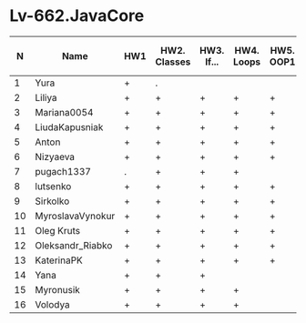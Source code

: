 # Lv-662.JavaCore

N|Name| HW1 | HW2. Classes|HW3. If...|HW4. Loops|HW5. OOP1 |HW6. OOP2 |HW7. Inner classes| HW8. Collection | HW9. String|HW10. Exception|HW11. Thread. IO|HW12. Java8
--|--|--|--|--|--|--|--|--|--|--|--|--|--
1|Yura|+|.|||||||||||
2|Liliya|+|+|+|+|+|+|+|+|+|+|+|+|
3|Mariana0054|+|+|+|+|+||||||||
4|LiudaKapusniak|+|+|+|+|+||||||||
5|Anton|+|+|+|+|+|+|+|+|+|+|+|+|
6|Nizyaeva|+|+|+|+|+|+|+||||||
7|pugach1337|.|+|+|+|||||||||
8|lutsenko|+|+|+|+|+|+|+|+|||||
9|Sirkolko|+|+|+|+|+|+|+|+|+|+|+|.|
10|MyroslavaVynokur|+|+|+|+|+|+|+|+|+|+|+||
11|Oleg Kruts|+|+|+|+|+|+|+|+|||||
12|Oleksandr_Riabko|+|+|+|+|+|+|+|+|+|+|+||
13|KaterinaPK|+|+|+|+|+|+|+|+|+|+|||
14|Yana|+|+|+||||||||||
15|Myronusik|+|+|+|+|||||||||
16|Volodya|+|+|+|+|||||||||

